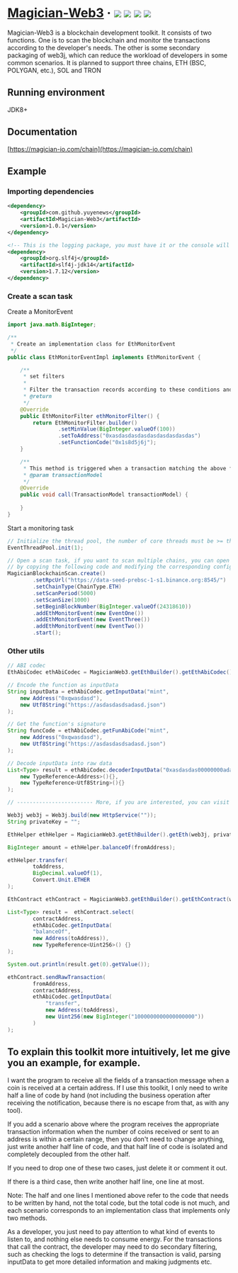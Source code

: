 <h1> 
    <a href="https://magician-io.com">Magician-Web3</a> ·
    <img src="https://img.shields.io/badge/licenes-MIT-brightgreen.svg"/>
    <img src="https://img.shields.io/badge/jdk-8+-brightgreen.svg"/>
    <img src="https://img.shields.io/badge/maven-3.5.4+-brightgreen.svg"/>
    <img src="https://img.shields.io/badge/release-master-brightgreen.svg"/>
</h1>

Magician-Web3 is a blockchain development toolkit. 
It consists of two functions. One is to scan the blockchain and monitor the transactions according to the developer's needs. 
The other is some secondary packaging of web3j, which can reduce the workload of developers in some common scenarios. It is planned to support three chains, ETH (BSC, POLYGAN, etc.), SOL and TRON

## Running environment

JDK8+

## Documentation

[https://magician-io.com/chain](https://magician-io.com/chain)

## Example

### Importing dependencies
```xml
<dependency>
    <groupId>com.github.yuyenews</groupId>
    <artifactId>Magician-Web3</artifactId>
    <version>1.0.1</version>
</dependency>

<!-- This is the logging package, you must have it or the console will not see anything, any logging package that can bridge with slf4j is supported -->
<dependency>
    <groupId>org.slf4j</groupId>
    <artifactId>slf4j-jdk14</artifactId>
    <version>1.7.12</version>
</dependency>
```

### Create a scan task

Create a MonitorEvent

```java
import java.math.BigInteger;

/**
 * Create an implementation class for EthMonitorEvent
 */
public class EthMonitorEventImpl implements EthMonitorEvent {

    /**
     * set filters
     *
     * Filter the transaction records according to these conditions and trigger the call method
     * @return
     */
    @Override
    public EthMonitorFilter ethMonitorFilter() {
        return EthMonitorFilter.builder()
                .setMinValue(BigInteger.valueOf(100))
                .setToAddress("0xasdasdasdasdasdasdasdasdas")
                .setFunctionCode("0x1s8d5j6j");
    }

    /**
     * This method is triggered when a transaction matching the above filter criteria is encountered
     * @param transactionModel
     */
    @Override
    public void call(TransactionModel transactionModel) {
        
    }
}
```

Start a monitoring task

```java
// Initialize the thread pool, the number of core threads must be >= the number of chains you want to scan, it is recommended to equal the number of chains to be scanned
EventThreadPool.init(1);

// Open a scan task, if you want to scan multiple chains, you can open multiple tasks, 
// by copying the following code and modifying the corresponding configuration you can open a new task
MagicianBlockchainScan.create()
        .setRpcUrl("https://data-seed-prebsc-1-s1.binance.org:8545/")
        .setChainType(ChainType.ETH)
        .setScanPeriod(5000)
        .setScanSize(1000)
        .setBeginBlockNumber(BigInteger.valueOf(24318610))
        .addEthMonitorEvent(new EventOne())
        .addEthMonitorEvent(new EventThree())
        .addEthMonitorEvent(new EventTwo())
        .start();
```

### Other utils

```java
// ABI codec
EthAbiCodec ethAbiCodec = MagicianWeb3.getEthBuilder().getEthAbiCodec();

// Encode the function as inputData
String inputData = ethAbiCodec.getInputData("mint",
    new Address("0xqwasdasd"),
    new Utf8String("https://asdasdasdsadasd.json")
);

// Get the function's signature
String funcCode = ethAbiCodec.getFunAbiCode("mint",
    new Address("0xqwasdasd"),
    new Utf8String("https://asdasdasdsadasd.json")
);

// Decode inputData into raw data
List<Type> result = ethAbiCodec.decoderInputData("0xasdasdas00000000adasd",
    new TypeReference<Address>(){},
    new TypeReference<Utf8String>(){}
);

// ------------------------ More, if you are interested, you can visit our official website for more information ----------------------

Web3j web3j = Web3j.build(new HttpService(""));
String privateKey = "";

EthHelper ethHelper = MagicianWeb3.getEthBuilder().getEth(web3j, privateKey);

BigInteger amount = ethHelper.balanceOf(fromAddress);

ethHelper.transfer(
        toAddress,
        BigDecimal.valueOf(1),
        Convert.Unit.ETHER
);

EthContract ethContract = MagicianWeb3.getEthBuilder().getEthContract(web3j, privateKey);

List<Type> result =  ethContract.select(
        contractAddress,
        ethAbiCodec.getInputData(
        "balanceOf",
        new Address(toAddress)),
        new TypeReference<Uint256>() {}
);

System.out.println(result.get(0).getValue());

ethContract.sendRawTransaction(
        fromAddress,
        contractAddress,
        ethAbiCodec.getInputData(
            "transfer",
            new Address(toAddress),
            new Uint256(new BigInteger("1000000000000000000"))
        )
);
```

## To explain this toolkit more intuitively, let me give you an example, for example.

I want the program to receive all the fields of a transaction message when a coin is received at a certain address. If I use this toolkit, I only need to write half a line of code by hand (not including the business operation after receiving the notification, because there is no escape from that, as with any tool).

If you add a scenario above where the program receives the appropriate transaction information when the number of coins received or sent to an address is within a certain range, then you don't need to change anything, just write another half line of code, and that half line of code is isolated and completely decoupled from the other half.

If you need to drop one of these two cases, just delete it or comment it out.

If there is a third case, then write another half line, one line at most.

Note: The half and one lines I mentioned above refer to the code that needs to be written by hand, not the total code, but the total code is not much, and each scenario corresponds to an implementation class that implements only two methods.

As a developer, you just need to pay attention to what kind of events to listen to, and nothing else needs to consume energy. For the transactions that call the contract, the developer may need to do secondary filtering, such as checking the logs to determine if the transaction is valid, parsing inputData to get more detailed information and making judgments etc.
